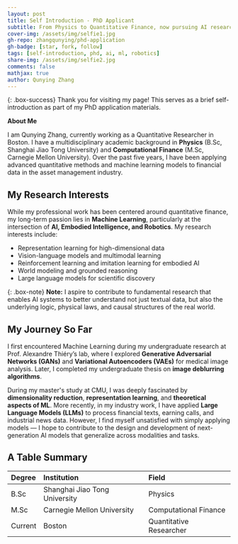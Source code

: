 ```yaml
---
layout: post
title: Self Introduction - PhD Applicant
subtitle: From Physics to Quantitative Finance, now pursuing AI research
cover-img: /assets/img/selfie1.jpg
gh-repo: zhangqunying/phd-application
gh-badge: [star, fork, follow]
tags: [self-introduction, phd, ai, ml, robotics]
share-img: /assets/img/selfie2.jpg
comments: false
mathjax: true
author: Qunying Zhang
---
```


{: .box-success}
Thank you for visiting my page! This serves as a brief self-introduction as part of my PhD application materials.

**About Me**

I am Qunying Zhang, currently working as a Quantitative Researcher in Boston. I have a multidisciplinary academic background in **Physics** (B.Sc, Shanghai Jiao Tong University) and **Computational Finance** (M.Sc, Carnegie Mellon University). Over the past five years, I have been applying advanced quantitative methods and machine learning models to financial data in the asset management industry.

## My Research Interests

While my professional work has been centered around quantitative finance, my long-term passion lies in **Machine Learning**, particularly at the intersection of **AI, Embodied Intelligence, and Robotics**. My research interests include:

- Representation learning for high-dimensional data
- Vision-language models and multimodal learning
- Reinforcement learning and imitation learning for embodied AI
- World modeling and grounded reasoning
- Large language models for scientific discovery

{: .box-note}
**Note:** I aspire to contribute to fundamental research that enables AI systems to better understand not just textual data, but also the underlying logic, physical laws, and causal structures of the real world.

## My Journey So Far

I first encountered Machine Learning during my undergraduate research at Prof. Alexandre Thiéry’s lab, where I explored **Generative Adversarial Networks (GANs)** and **Variational Autoencoders (VAEs)** for medical image analysis. Later, I completed my undergraduate thesis on **image deblurring algorithms**.

During my master's study at CMU, I was deeply fascinated by **dimensionality reduction**, **representation learning**, and **theoretical aspects of ML**. More recently, in my industry work, I have applied **Large Language Models (LLMs)** to process financial texts, earning calls, and industrial news data. However, I find myself unsatisfied with simply applying models — I hope to contribute to the design and development of next-generation AI models that generalize across modalities and tasks.

## A Table Summary

| Degree | Institution | Field |
| :------ |:--- | :--- |
| B.Sc | Shanghai Jiao Tong University | Physics |
| M.Sc | Carnegie Mellon University | Computational Finance |
| Current | Boston | Quantitative Researcher |

